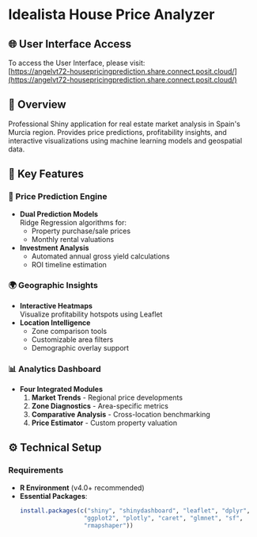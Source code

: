 # Idealista House Price Analyzer

## 🌐 User Interface Access
To access the User Interface, please visit:  
[https://angelvt72-housepricingprediction.share.connect.posit.cloud/](https://angelvt72-housepricingprediction.share.connect.posit.cloud/)

## 📖 Overview
Professional Shiny application for real estate market analysis in Spain's Murcia region. Provides price predictions, profitability insights, and interactive visualizations using machine learning models and geospatial data.

## 🚀 Key Features

### 🔮 Price Prediction Engine
- **Dual Prediction Models**  
  Ridge Regression algorithms for:
  - Property purchase/sale prices
  - Monthly rental valuations
- **Investment Analysis**  
  - Automated annual gross yield calculations
  - ROI timeline estimation

### 🌍 Geographic Insights
- **Interactive Heatmaps**  
  Visualize profitability hotspots using Leaflet
- **Location Intelligence**  
  - Zone comparison tools
  - Customizable area filters
  - Demographic overlay support

### 📊 Analytics Dashboard
- **Four Integrated Modules**  
  1. **Market Trends** - Regional price developments  
  2. **Zone Diagnostics** - Area-specific metrics  
  3. **Comparative Analysis** - Cross-location benchmarking  
  4. **Price Estimator** - Custom property valuation  

## ⚙️ Technical Setup

### Requirements
- **R Environment** (v4.0+ recommended)
- **Essential Packages**:
  ```r
  install.packages(c("shiny", "shinydashboard", "leaflet", "dplyr", 
                    "ggplot2", "plotly", "caret", "glmnet", "sf", 
                    "rmapshaper"))
